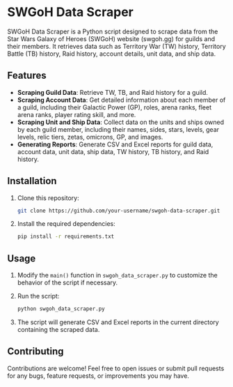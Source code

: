 # SWGoH Data Scraper

SWGoH Data Scraper is a Python script designed to scrape data from the Star Wars Galaxy of Heroes (SWGoH) website (swgoh.gg) for guilds and their members. It retrieves data such as Territory War (TW) history, Territory Battle (TB) history, Raid history, account details, unit data, and ship data.

## Features

- **Scraping Guild Data**: Retrieve TW, TB, and Raid history for a guild.
- **Scraping Account Data**: Get detailed information about each member of a guild, including their Galactic Power (GP), roles, arena ranks, fleet arena ranks, player rating skill, and more.
- **Scraping Unit and Ship Data**: Collect data on the units and ships owned by each guild member, including their names, sides, stars, levels, gear levels, relic tiers, zetas, omicrons, GP, and images.
- **Generating Reports**: Generate CSV and Excel reports for guild data, account data, unit data, ship data, TW history, TB history, and Raid history.

## Installation

1. Clone this repository:

    ```bash
    git clone https://github.com/your-username/swgoh-data-scraper.git
    ```

2. Install the required dependencies:

    ```bash
    pip install -r requirements.txt
    ```

## Usage

1. Modify the `main()` function in `swgoh_data_scraper.py` to customize the behavior of the script if necessary.
2. Run the script:

    ```bash
    python swgoh_data_scraper.py
    ```

3. The script will generate CSV and Excel reports in the current directory containing the scraped data.

## Contributing

Contributions are welcome! Feel free to open issues or submit pull requests for any bugs, feature requests, or improvements you may have.
